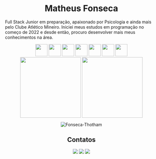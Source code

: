 <h1 align="center"> Matheus Fonseca </h1>

Full Stack Junior em preparação, apaixonado por Psicologia e ainda mais pelo Clube Atlético Mineiro.
Iniciei meus estudos em programação no começo de 2022 e desde então, procuro desenvolver mais meus conhecimentos na área.

<div align="center" <img src="https://cdn.jsdelivr.net/gh/devicons/devicon/icons/docker/docker-original-wordmark.svg"  width="40" height="40"/> <img src="https://cdn.jsdelivr.net/gh/devicons/devicon/icons/html5/html5-plain-wordmark.svg" width="40" height="40"/> <img src="https://cdn.jsdelivr.net/gh/devicons/devicon/icons/css3/css3-plain-wordmark.svg" width="40" height="40" /> <img src="https://cdn.jsdelivr.net/gh/devicons/devicon/icons/javascript/javascript-plain.svg" width="40" height="40"/> <img src="https://cdn.jsdelivr.net/gh/devicons/devicon/icons/git/git-original-wordmark.svg" width="40" height="40"/> <img src="https://cdn.jsdelivr.net/gh/devicons/devicon/icons/react/react-original-wordmark.svg" width="40" height="40"/> <img src="https://cdn.jsdelivr.net/gh/devicons/devicon/icons/nodejs/nodejs-original.svg" width="40" height="40" /> <img src="https://cdn.jsdelivr.net/gh/devicons/devicon/icons/mysql/mysql-original-wordmark.svg" width="40" height="40" />
          
          
          
<div align="center"<a href="https://github.com/Fonseca-Thotham/github-readme-stats">
  <img height=200 align="center" src="https://github-readme-stats.vercel.app/api?username=Fonseca-Thotham&show_icons=true&theme=merko" />
</a>
<a href="https://github.com/Fonseca-Thotham/convoychat">
  <img height=200 align="center" src="https://github-readme-stats.vercel.app/api/top-langs?username=Fonseca-Thotham&layout=compact&langs_count=8&card_width=320&hide_progress=true&theme=merko" />
</a>
<p><img align="center" src="https://github-readme-streak-stats.herokuapp.com/?user=Fonseca-Thotham&theme=merko" alt="Fonseca-Thotham" /></p>


<h2 align="center"> Contatos </h2> 

<div>
<a href="https://instagram.com/fonseca.mfs" target="_blank"><img src="https://img.shields.io/badge/-Instagram-%23E4405F?style=for-the-badge&logo=instagram&logoColor=white" target="_blank"></a>
<a href = "mailto:matheusfonsecade@hotmail.com"><img src="https://img.shields.io/badge/Gmail-D14836?style=for-the-badge&logo=gmail&logoColor=white" target="_blank"></a>
<a href="https://www.linkedin.com/in/fonsecamatheus-ti" target="_blank"><img src="https://img.shields.io/badge/-LinkedIn-%230077B5?style=for-the-badge&logo=linkedin&logoColor=white" target="_blank"></a>   
</div>

